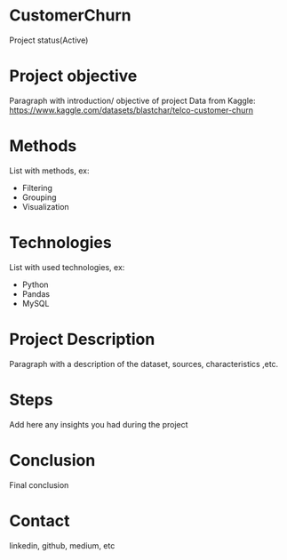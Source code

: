 # CustomerChurn
  Project status(Active)

# Project objective
  Paragraph with introduction/ objective of project
  Data from Kaggle: https://www.kaggle.com/datasets/blastchar/telco-customer-churn

# Methods
  List with methods, ex:
  - Filtering
  - Grouping
  - Visualization

# Technologies 
  List with used technologies, ex:
  - Python
  - Pandas
  - MySQL

# Project Description
  Paragraph with a description of the dataset, sources, characteristics ,etc.

# Steps
  Add here any insights you had during the project

# Conclusion
  Final conclusion
  
# Contact
  linkedin, github, medium, etc 
